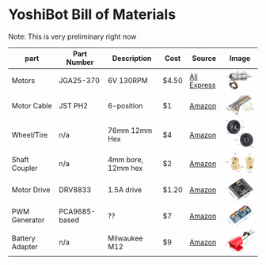 # YoshiBot Bill of Materials

Note: This is very preliminary right now

| part | Part Number | Description | Cost | Source | Image |
| --- | --- | --- | --- | --- | --- |
| Motors | JGA25-370 | 6V 130RPM | $4.50 | [Ali Express](https://www.aliexpress.us/item/3256806027674487.html) | <img width="100" src="Images/motors.png" />
| Motor Cable | JST PH2 | 6-position | $1 | [Amazon](https://a.co/d/dRmRub8) | <img width="100" src="Images/motor-cable.png" /> |
| Wheel/Tire | n/a | 76mm 12mm Hex | $4 | [Amazon](https://amzn.to/3BXqyhx) | <img width="100" src="Images/tires.png" /> |
| Shaft Coupler | n/a | 4mm bore, 12mm hex | $2 | [Amazon](https://amzn.to/428gFYW) | <img width="100" src="Images/coupler.png" /> |
| Motor Drive | DRV8833 | 1.5A drive | $1.20 | [Amazon](https://amzn.to/3Pu1j9F) | <img width="100" src="Images/motor-drive.png" /> |
| PWM Generator | PCA9685-based | ?? | $7 | [Amazon](https://amzn.to/4gRtkUQ) | <img width="100" src="Images/pwm-generator.png" /> |
| Battery Adapter | n/a | Milwaukee M12 | $9 | [Amazon](https://amzn.to/4fLFsFf) | <img width="100" src="Images/battery-adapter.png" /> |